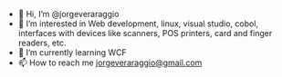 - 👋 Hi, I’m @jorgeveraraggio
- 👀 I’m interested in Web development, linux, visual studio, cobol, interfaces with devices like scanners, POS printers, card and finger readers, etc.
- 🌱 I’m currently learning WCF
- 📫 How to reach me jorgeveraraggio@gmail.com

<!---
jorgeveraraggio/jorgeveraraggio is a ✨ special ✨ repository because its `README.md` (this file) appears on your GitHub profile.
You can click the Preview link to take a look at your changes.
--->
